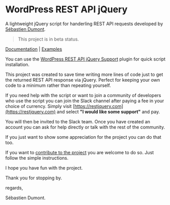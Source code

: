 # WordPress REST API jQuery

A lightweight jQuery script for handerling REST API requests developed by [Sébastien Dumont](https://sebastiendumont.com).

> This project is in beta status.

[Documentation](https://docs.restjquery.com/) | [Examples](https://github.com/seb86/WordPress-REST-API-jQuery-Examples)

You can use the [WordPress REST API jQuery Support](https://wordpress.org/plugins/wp-rest-api-jquery-support/) plugin for quick script installation.

This project was created to save time writing more lines of code just to get the returned REST API response via jQuery. Perfect for keeping your own code to a minimum rather than repeating yourself.

If you need help with the script or want to join a community of developers who use the script you can join the Slack channel after paying a fee in your choice of currency. Simply visit [https://restjquery.com](https://restjquery.com) and select **"I would like some support"** and pay.

You will then be invited to the Slack team. Once you have created an account you can ask for help directly or talk with the rest of the community.

If you just want to show some appreciation for the project you can do that too.

If you want to [contribute to the project](https://github.com/seb86/WordPress-REST-API-jQuery/blob/master/CONTRIBUTING.md) you are welcome to do so. Just follow the simple instructions.

I hope you have fun with the project.

Thank you for stopping by.

regards,

Sébastien Dumont.
